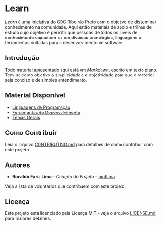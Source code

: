 # Learn

_Learn_ é uma iniciativa do GDG Ribeirão Preto com o objetivo de disseminar conhecimento na comunidade. Aqui estão materiais de apoio e trilhas de estudo cujo objetivo é permitir que pessoas de todos os níveis de conhecimento capacitem-se em diversas tecnologias, linguagens e ferramentas voltadas para o desenvolvimento de software.

## Introdução

Todo material apresentado aqui está em _Markdown_, escrito em texto plano. Tem-se como objetivo a simplicidade e a objetividade para que o material seja conciso e de simples entendimento.

## Material Disponível

* [Linguagens de Programação](linguagens/INDEX.md)
* [Ferramentas de Desenvolvimento](ferramentas/INDEX.md)
* [Temas Gerais](geral/INDEX.md)

## Como Contribuir

Leia o arquivo [CONTRIBUTING.md](CONTRIBUTING.md) para detalhes de como contribuir com este projeto.

## Autores

* **Ronaldo Faria Lima** - *Criação do Projeto* - [ronflima](https://github.com/ronflima)

Veja a lista de [voluntários](https://github.com/gdgribeirao/learn/graphs/contributors) que contribuem com este projeto.

## Licença

Este projeto está licenciado pela Licença MIT - veja o arquivo [LICENSE.md](LICENSE.md) para maiores detalhes.


